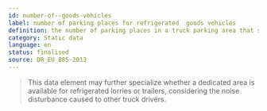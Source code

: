 ```yaml
---
id: number-of--goods-vehicles
label: number of parking places for refrigerated  goods vehicles
definition: the number of parking places in a truck parking area that satisfy the requirements of refrigerated goods vehicles.
category: Static data
language: en
status: finalised
source: DR_EU_885-2013
---
```


>This data element may further specialize whether a dedicated area is available for refrigerated lorries or trailers, considering the noise disturbance caused to other truck drivers.  


